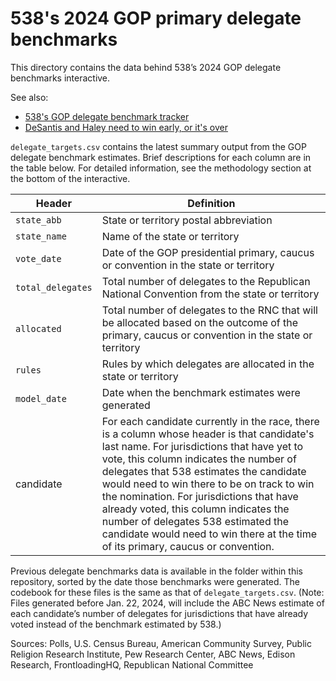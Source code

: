 # 538's 2024 GOP primary delegate benchmarks

This directory contains the data behind 538’s 2024 GOP delegate benchmarks interactive.

See also:

* [538's GOP delegate benchmark tracker](https://projects.fivethirtyeight.com/2024-republican-delegate-benchmarks/)
* [DeSantis and Haley need to win early, or it's over](https://abcnews.go.com/538/desantis-haley-win-early/story?id=106254579)

`delegate_targets.csv` contains the latest summary output from the GOP delegate benchmark estimates. Brief descriptions for each column are in the table below. For detailed information, see the methodology section at the bottom of the interactive. 

Header | Definition
---|---------
`state_abb` | State or territory postal abbreviation
`state_name` | Name of the state or territory
`vote_date` | Date of the GOP presidential primary, caucus or convention in the state or territory
`total_delegates` | Total number of delegates to the Republican National Convention from the state or territory
`allocated` | Total number of delegates to the RNC that will be allocated based on the outcome of the primary, caucus or convention in the state or territory
`rules` | Rules by which delegates are allocated in the state or territory
`model_date` | Date when the benchmark estimates were generated
candidate | For each candidate currently in the race, there is a column whose header is that candidate's last name. For jurisdictions that have yet to vote, this column indicates the number of delegates that 538 estimates the candidate would need to win there to be on track to win the nomination. For jurisdictions that have already voted, this column indicates the number of delegates 538 estimated the candidate would need to win there at the time of its primary, caucus or convention.

Previous delegate benchmarks data is available in the folder within this repository, sorted by the date those benchmarks were generated. The codebook for these files is the same as that of `delegate_targets.csv`. (Note: Files generated before Jan. 22, 2024, will include the ABC News estimate of each candidate’s number of delegates for jurisdictions that have already voted instead of the benchmark estimated by 538.)  

Sources: Polls, U.S. Census Bureau, American Community Survey, Public Religion Research Institute, Pew Research Center, ABC News, Edison Research, FrontloadingHQ, Republican National Committee

